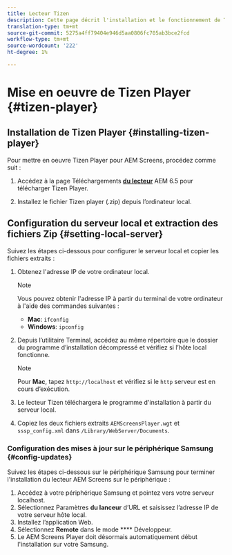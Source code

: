 ```yaml
---
title: Lecteur Tizen
description: Cette page décrit l'installation et le fonctionnement de Tizen Player.
translation-type: tm+mt
source-git-commit: 5275a4ff79404e946d5aa0806fc705ab3bce2fcd
workflow-type: tm+mt
source-wordcount: '222'
ht-degree: 1%

---
```



# Mise en oeuvre de Tizen Player {#tizen-player}

## Installation de Tizen Player {#installing-tizen-player}

Pour mettre en oeuvre Tizen Player pour AEM Screens, procédez comme suit :

1. Accédez à la page Téléchargements [**du lecteur**](https://download.macromedia.com/screens/) AEM 6.5 pour télécharger Tizen Player.

1. Installez le fichier Tizen player (.zip) depuis l’ordinateur local.

## Configuration du serveur local et extraction des fichiers Zip {#setting-local-server}

Suivez les étapes ci-dessous pour configurer le serveur local et copier les fichiers extraits :

1. Obtenez l&#39;adresse IP de votre ordinateur local.

   >[!NOTE]
   >Vous pouvez obtenir l&#39;adresse IP à partir du terminal de votre ordinateur à l&#39;aide des commandes suivantes :
   >* **Mac**: `ifconfig`
   >* **Windows**: `ipconfig`


1. Depuis l’utilitaire Terminal, accédez au même répertoire que le dossier du programme d’installation décompressé et vérifiez si l’hôte local fonctionne.

   >[!NOTE]
   >Pour **Mac**, tapez `http://localhost` et vérifiez si le `http` serveur est en cours d’exécution.

1. Le lecteur Tizen téléchargera le programme d&#39;installation à partir du serveur local.

1. Copiez les deux fichiers extraits `AEMScreensPlayer.wgt` et `sssp_config.xml` dans `/Library/WebServer/Documents`.

### Configuration des mises à jour sur le périphérique Samsung {#config-updates}

Suivez les étapes ci-dessous sur le périphérique Samsung pour terminer l&#39;installation du lecteur AEM Screens sur le périphérique :

1. Accédez à votre périphérique Samsung et pointez vers votre serveur localhost.
1. Sélectionnez Paramètres **du lanceur** d’URL et saisissez l’adresse IP de votre serveur hôte local.
1. Installez l’application Web.
1. Sélectionnez **Remote** dans le mode **** Développeur.
1. Le AEM Screens Player doit désormais automatiquement début l&#39;installation sur votre Samsung.


